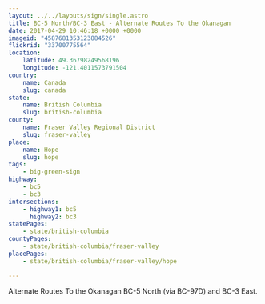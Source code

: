 ```yaml
---
layout: ../../layouts/sign/single.astro
title: BC-5 North/BC-3 East - Alternate Routes To the Okanagan
date: 2017-04-29 10:46:18 +0000 +0000
imageid: "4587681353123884526"
flickrid: "33700775564"
location:
    latitude: 49.36798249568196
    longitude: -121.4011573791504
country:
    name: Canada
    slug: canada
state:
    name: British Columbia
    slug: british-columbia
county:
    name: Fraser Valley Regional District
    slug: fraser-valley
place:
    name: Hope
    slug: hope
tags:
    - big-green-sign
highway:
    - bc5
    - bc3
intersections:
    - highway1: bc5
      highway2: bc3
statePages:
    - state/british-columbia
countyPages:
    - state/british-columbia/fraser-valley
placePages:
    - state/british-columbia/fraser-valley/hope

---
```

Alternate Routes To the Okanagan BC-5 North (via BC-97D) and BC-3 East.